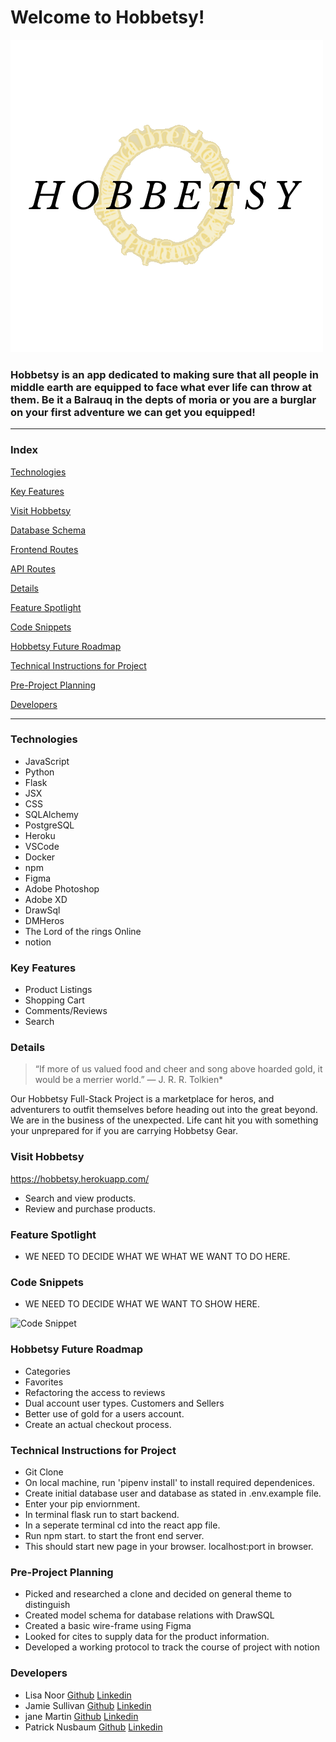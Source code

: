 # Welcome to Hobbetsy!
![Hobbetsy Logo](react-app/src/images/hobbetsylogoNB.png)

### Hobbetsy is an app dedicated to making sure that all people in middle earth are equipped to face what ever life can throw at them. Be it a Balrauq in the depts of moria or you are a burglar on your first adventure we can get you equipped!

---
### Index

[Technologies](#Technologies)

[Key Features](#Key-Features)

[Visit Hobbetsy](https://hobbetsy.herokuapp.com/)

[Database Schema](https://github.com/jemcodes/hobbetsy/wiki/Database-Schema)

[Frontend Routes](https://github.com/jemcodes/hobbetsy/wiki/Front-End-Routes)

[API Routes](https://github.com/jemcodes/hobbetsy/wiki/API-Routes)

[Details](#Details)

[Feature Spotlight](#Feature-Spotlight)

[Code Snippets](#Code-Snippets)

[Hobbetsy Future Roadmap](#Hobbetsy-Future-Roadmap)

[Technical Instructions for Project](#Technical-Instructions-for-Project)

[Pre-Project Planning](#Pre-Project-Planning)

[Developers](#Developers)

---
### Technologies

* JavaScript
* Python
* Flask
* JSX
* CSS
* SQLAlchemy
* PostgreSQL
* Heroku
* VSCode
* Docker
* npm
* Figma
* Adobe Photoshop
* Adobe XD
* DrawSql
* DMHeros
* The Lord of the rings Online
* notion

### Key Features
* Product Listings
* Shopping Cart
* Comments/Reviews
* Search 

### Details

>“If more of us valued food and cheer and song above hoarded gold, it would be a merrier world.” ― J. R. R. Tolkien*

Our Hobbetsy Full-Stack Project is a marketplace for heros, and adventurers to outfit themselves before heading out into the great beyond. We are in the business of the unexpected. Life cant hit you with something your unprepared for if you are carrying Hobbetsy Gear. 

### Visit Hobbetsy
https://hobbetsy.herokuapp.com/

* Search and view products. 
* Review and purchase products.

### Feature Spotlight
* WE NEED TO DECIDE WHAT WE WHAT WE WANT TO DO HERE.

### Code Snippets

* WE NEED TO DECIDE WHAT WE WANT TO SHOW HERE. 

![Code Snippet](/public/images/code-snippet.png) 

### Hobbetsy Future Roadmap
- Categories
- Favorites
- Refactoring the access to reviews 
- Dual account user types. Customers and Sellers
- Better use of gold for a users account. 
- Create an actual checkout process.

### Technical Instructions for Project
* Git Clone
* On local machine, run 'pipenv install' to install required dependenices.
* Create initial database user and database as stated in .env.example file.
* Enter your pip enviornment.
* In terminal flask run to start backend.
* In a seperate terminal cd into the react app file. 
* Run npm start. to start the front end server. 
* This should start new page in your browser. localhost:port in browser.

### Pre-Project Planning
* Picked and researched a clone and decided on general theme to distinguish
* Created model schema for database relations with DrawSQL
* Created a basic wire-frame using Figma
* Looked for cites to supply data for the product information.
* Developed a working protocol to track the course of project with notion 


### Developers
* Lisa Noor [Github](https://github.com/Skulllady) [Linkedin](https://www.linkedin.com/in/lisa-noor-hoque-976120208/) 
* Jamie Sullivan [Github](https://github.com/bilbopicard) [Linkedin](https://www.linkedin.com/in/sullivan-jamie/) 
* jane Martin [Github](https://github.com/jemcodes) [Linkedin](https://www.linkedin.com/in/jemcodes/) 
* Patrick Nusbaum [Github](https://github.com/patricknuttree) [Linkedin](https://www.linkedin.com/in/patrick-nusbaum-mpa) 


<!-- This project was bootstrapped with [Create React App](https://github.com/facebook/create-react-app).

Your React App will live here.  While is development, run this application from this location using `npm start`.


No environment variables are needed to run this application in development, but be sure to set the REACT_APP_BASE_URL environment variable in heroku!

This app will be automatically built when you deploy to heroku, please see the `heroku-postbuild` script in your `express.js` applications `package.json` to see how this works. -->
